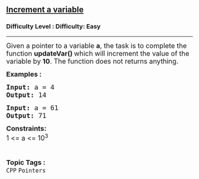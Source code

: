 <h2><a href="https://www.geeksforgeeks.org/problems/c-pointers-set-1introduction/1?page=3&category=CPP&sortBy=submissions">Increment a variable</a></h2><h3>Difficulty Level : Difficulty: Easy</h3><hr><div class="problems_problem_content__Xm_eO"><p><span style="font-size: 18px;">Given a pointer to a variable <strong>a</strong>, the task is to complete the function <strong>updateVar() </strong>which will increment the value of the variable by <strong>10</strong>. The function does not returns anything.</span></p>
<p><span style="font-size: 18px;"><strong>Examples :</strong> <strong> </strong></span></p>
<pre><span style="font-size: 18px;"><strong>Input: </strong>a = 4
<strong>Output: </strong>14
</span></pre>
<pre><span style="font-size: 18px;"><strong>Input: </strong>a = 61
<strong>Output: </strong>71</span></pre>
<p><span style="font-size: 18px;"><strong>Constraints:</strong><br>1 &lt;= a &lt;= 10<sup>3</sup></span></p></div><br><p><span style=font-size:18px><strong>Topic Tags : </strong><br><code>CPP</code>&nbsp;<code>Pointers</code>&nbsp;